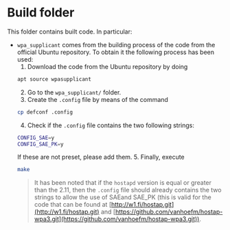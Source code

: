 # Build folder
This folder contains built code. In particular:
- `wpa_supplicant` comes from the building process of the code from the official Ubuntu repository.
    To obtain it the following process has been used:
    1. Download the code from the Ubuntu repository by doing
    ```bash
    apt source wpasupplicant
    ```
    2. Go to the `wpa_supplicant/` folder.
    3. Create the `.config` file by means of the command
    ```bash
    cp defconf .config
    ```
    4. Check if the `.config` file contains the two following strings:
    ```bash
    CONFIG_SAE=y
    CONFIG_SAE_PK=y
    ```
    If these are not preset, please add them.
    5. Finally, execute
    ```bash
    make
    ```
    > It has been noted that if the `hostapd` version is equal or greater than the 2.11,
    > then the `.config` file should already contains the two strings to allow the use of SAEand SAE_PK
    > (this is valid for the code that can be found at [http://w1.fi/hostap.git](http://w1.fi/hostap.git)
    > and [https://github.com/vanhoefm/hostap-wpa3.git](https://github.com/vanhoefm/hostap-wpa3.git)).

